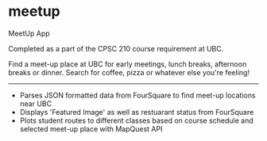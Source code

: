 # meetup
MeetUp App

Completed as a part of the CPSC 210 course requirement at UBC.

Find a meet-up place at UBC for early meetings, lunch breaks, afternoon breaks or dinner. Search for coffee, pizza or whatever else you're feeling!

______
* Parses JSON formatted data from FourSquare to find meet-up locations near UBC
* Displays 'Featured Image' as well as restuarant status from FourSquare
* Plots student routes to different classes based on course schedule and selected meet-up place with MapQuest API
